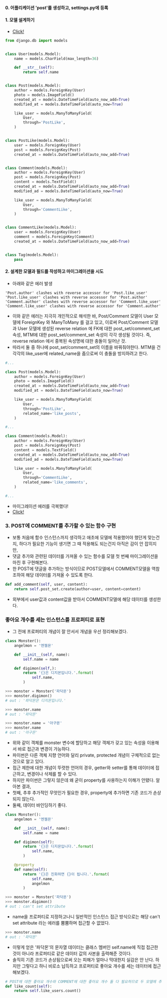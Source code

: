 #### 0. 어플리케이션 'post'를 생성하고, settings.py에 등록

#### 1. 모델 설계하기
- [Click!](https://github.com/bbungsang/Instargram-projects/blob/master/database-structure.pdf)

```python
from django.db import models


class User(models.Model):
    name = models.CharField(max_length=36)

    def __str__(self):
        return self.name


class Post(models.Model):
    author = models.ForeignKey(User)
    photo = models.ImageField()
    created_at = models.DateTimeField(auto_now_add=True)
    modified_at = models.DateTimeField(auto_now=True)

    like_user = models.ManyToManyField(
        User,
        through='PostLike',
    )


class PostLike(models.Model):
    user = models.ForeignKey(User)
    post = models.ForeignKey(Post)
    created_at = models.DateTimeField(auto_now_add=True)


class Comment(models.Model):
    author = models.ForeignKey(User)
    post = models.ForeignKey(Post)
    content = models.TextField()
    created_at = models.DateTimeField(auto_now_add=True)
    modified_ad = models.DateTimeField(auto_now=True)

    like_user = models.ManyToManyField(
        User,
        through='CommentLike',
    )


class CommentLike(models.Model):
    user = models.ForeignKey(User)
    comment = models.ForeignKey(Comment)
    created_at = models.DateTimeField(auto_now_add=True)


class Tag(models.Model):
    pass
```

#### 2. 설계한 모델과 필드를 작성하고 마이그레이션을 시도
- 아래와 같은 에러 발생

```text
'Post.author' clashes with reverse accessor for 'Post.like_user'
'Post.like_user' clashes with reverse accessor for 'Post.author'
'Comment.author' clashes with reverse accessor for 'Comment.like_user'
'Comment.like_user' clashes with reverse accessor for 'Comment.author'
```
- 이와 같은 에러는 지극히 개인적으로 해석한 바, Post/Comment 모델이 User 모델에 ForeignKey 와 ManyToMany 를 걸고 있고, 이로써 Post/Comment 모델과 User 모델에 생성된 reverse relation 에 FK에 대한 post_set/comment_set 속성, MTM에 대한 post_set/comment_set 속성이 각각 생성될 것이다. 즉, reverse relation 에서 중복된 속성명에 대한 충돌이 일어난 것.
- 따라서 둘 중 하나에 post_set/comment_set의 이름을 바꿔줘야한다. MTM을 건 각각의 like_user에 related_name을 줌으로써 이 충돌을 방지하려고 한다.

```python
#...

class Post(models.Model):
    author = models.ForeignKey(User)
    photo = models.ImageField()
    created_at = models.DateTimeField(auto_now_add=True)
    modified_at = models.DateTimeField(auto_now=True)

    like_user = models.ManyToManyField(
        User,
        through='PostLike',
        related_name='like_posts',
    )

#...

class Comment(models.Model):
    author = models.ForeignKey(User)
    post = models.ForeignKey(Post)
    content = models.TextField()
    created_at = models.DateTimeField(auto_now_add=True)
    modified_ad = models.DateTimeField(auto_now=True)

    like_user = models.ManyToManyField(
        User,
        through='CommentLike',
        related_name='like_comments',
    )

#...
```
- 마이그레이션 에러를 극복했다!
- [Click!](https://github.com/bbungsang/Instargram-projects/blob/master/clash-error.pdf)

### 3. POST에 COMMENT를 추가할 수 있는 함수 구현
- 보통 처음에 함수 인스턴스까지 생각하고 애초에 모델에 적용했어야 했던게 맞는건지, 하다가 필요한 기능이 생기면 그 때 적용해도 되는건지 아직은 감이 안 잡히지만,
- 댓글 추가와 관련된 데이터를 가져올 수 있는 함수를 모델 첫 번째 마이그레이션을 마친 후 구현해본다.
- 한 POST에 댓글을 추가하는 방식이므로 POST모델에서 COMMENT모델을 역참조하여 해당 데이터를 가져올 수 있도록 한다.

```python
def add_comment(self, user, content):
    return self.post_set.create(author=user, content=content)
```
- 외부에서 user값과 content값을 받아서 COMMENT모델에 해당 데이터를 생성한다.

### 좋아요 개수를 세는 인스턴스를 프로퍼티로 표현
- 그 전에 프로퍼티의 개념이 잘 안서서 개념을 우선 정리해보겠다.

```python
class Monster():
    angelmon = '엔젤몬'

    def __init__(self, name):
        self.name = name

    def digimon(self,):
        return '{}은 디지몬입니다.'.format(
            self.name,
        )

>>> monster = Monster('파닥몬')
>>> monster.digimon()
# out : '파닥몬은 디지몬입니다.'

>>> monster.name
# out : '파닥몬'

>>> monster.name = '아구몬'
>>> monster.name
# out : '아구몬'
```
- 위와 같이 객체를 monster 변수에 할당하고 해당 객체가 갖고 있는 속성을 이용해서 바로 접근과 변경이 가능하다.
- 파이썬은 다른 객체 지향 언어와 달리 private, protected 개념이 구체적으로 없는 것으로 알고 있다.
- 접근 제한에 대한 개념이 뚜렷한 언어의 경우, getter와 setter를 통해 데이터에 접근하고, 변경이나 삭제를 할 수 있다.
- 하지만 파이썬은 그렇지 않은데 왜 굳이 property를 사용하는지 이해가 안됐다. 알아본 결과,
- 첫째, 추후 추가적인 무엇인가 필요한 경우, property에 추가하면 기존 코드가 손상되지 않는다.
- 둘째, 데이터 바인딩하기 좋다.

```python
class Monster():
    angelmon = '엔젤몬'

    def __init__(self, name):
        self.name = name

    def digimon(self):
        return '{}은 디지몬입니다.'.format(
            self.name,
        )

    @property
    def name(self):
        return '{}은 진화하면 {}이 됩니다.'.format(
            self.name,
            angelmon
        )

>>> monster = Monster('파닥몬')
>>> monster.digimon()
# out : can't set attribute
```
- name을 프로퍼티로 지정하고나니 일반적인 인스턴스 접근 방식으로는 해당 can't set attribute 라는 에러를 뿜뿜하며 접근할 수 없었다.

```python
>>> monster.name
# out : '파닥몬'
```
- 이렇게 얻은 '파닥몬'의 문자열 데이터는 클래스 멤버인 self.name에 직접 접근한 것이 아니라 프로퍼티로 같은 데이터 값의 사본을 출력해준 것이다.
- 솔직히 기존 코드가 손상됨으로써 오는 피해가 얼마나 막대한지 실감은 안 난다. 하지만 그렇다고 하니 비로소 납득하고 프로퍼티로 좋아요 개수를 세는 데이터에 접근해보겠다.

```python
# POST에 대한 좋아요 개수와 COMMENT에 대한 좋아요 개수 둘 다 필요하므로 두 모델에 추가했다.
def like_count(self):
    return self.like_users.count()
```
